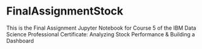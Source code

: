 # FinalAssignmentStock
This is the Final Assignment Jupyter Notebook for Course 5 of the IBM Data Science Professional Certificate: Analyzing Stock Performance &amp; Building a Dashboard
